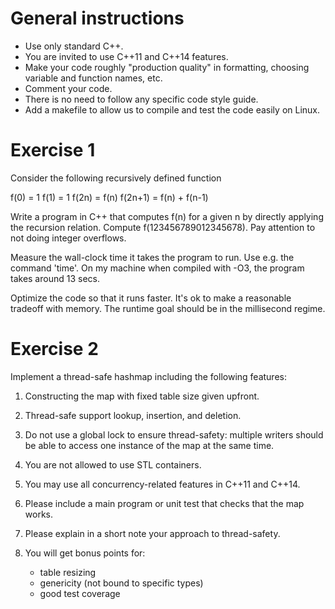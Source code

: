 General instructions
====================

- Use only standard C++.
- You are invited to use C++11 and C++14 features.
- Make your code roughly "production quality" in formatting, choosing variable and function names, etc.
- Comment your code.
- There is no need to follow any specific code style guide.
- Add a makefile to allow us to compile and test the code easily on Linux.

Exercise 1
==========

Consider the following recursively defined function

f(0) = 1
f(1) = 1
f(2n) = f(n)
f(2n+1) = f(n) + f(n-1)

Write a program in C++ that computes f(n) for a given n by directly
applying the recursion relation. Compute f(123456789012345678). Pay
attention to not doing integer overflows.

Measure the wall-clock time it takes the program to run. Use e.g.
the command 'time'. On my machine when compiled with -O3, the program
takes around 13 secs.

Optimize the code so that it runs faster. It's ok to make a reasonable
tradeoff with memory. The runtime goal should be in the millisecond
regime.

Exercise 2
==========

Implement a thread-safe hashmap including the following features:

1. Constructing the map with fixed table size given upfront.

2. Thread-safe support lookup, insertion, and deletion.

3. Do not use a global lock to ensure thread-safety: multiple writers should be able to access one instance of the map at the same time.

4. You are not allowed to use STL containers.

5. You may use all concurrency-related features in C++11 and C++14.

6. Please include a main program or unit test that checks that the map works.

7. Please explain in a short note your approach to thread-safety.

8. You will get bonus points for:
   - table resizing
   - genericity (not bound to specific types)
   - good test coverage
